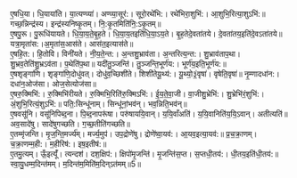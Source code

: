 

  
ए॒षधि॒या। धि॒याया॑ति। या॒त्यण्व्या॑। अण्व्या॒सूर॑:। सूरो॒रथे॑भि:। रथे॑भिरा॒शुभि॑:। आ॒शुभि॒रित्या॒शुऽभि॑:॥ गच्छ॒न्निन्द्र॑स्य। इन्द्र॑स्यनिष्कृ॒तम्। नि॒:कृ॒तमिति॑नि॒:ऽकृ॒तम्॥  
ए॒षपु॒रू। पु॒रूधि॑यायते। धि॒या॒य॒ते॒बृ॒ह॒ते। धि॒या॒य॒तइति॑धि॒या॒ऽय॒ते। बृ॒ह॒तेदे॒वता॑तये। दे॒वता॑तय॒इति॑दे॒वऽता॑तये॥ यत्रा॒मृता॑स:।अ॒मृता॑स॒आस॑ते। आस॑त॒इत्यास॑ते॥  
ए॒षहि॒त:। हि॒तोवि। विनी॑यते। नी॒य॒ते॒न्त:। अ॒न्तशु॒भ्राव॑ता। अ॒न्तरित्य॒न्त:। शु॒भ्राव॑ताप॒था। शु॒भ्रव॒तेति॑शु॒भ्रऽव॑ता। प॒थेति॑प॒था॥ यदी॑तु॒ञ्जन्ति॑। तु॒ञ्जन्ति॒भूर्ण॑य:। भूर्ण॑य॒इति॒भूर्ण॑य:॥  
ए॒षशृङ्गा॑णि। शृङ्गा॑णि॒दोधु॑वत्। दोधु॑व॒च्छिशी॑ते। शिशी॑तेयू॒थ्य॑:। यू॒थ्यो॒३॒॑वृषा॑। वृषेति॒वृषा॑॥ नृ॒म्णादधा॑न:। दधा॑न॒ओज॑सा। ओज॒सेत्योज॑सा॥  
ए॒षरु॒क्मिभि॑:। रु॒क्मिभि॑रीयते। रु॒क्मिभि॒रिति॑रु॒क्मिऽभि॑:। ई॒य॒ते॒वा॒जी। वा॒जीशु॒भ्रेभि॑:। शु॒भ्रेभि॑रं॒शुभि॑:। अं॒शुभि॒रित्यं॒शुऽभि॑:॥ पति॒:सिन्धू॑नाम्। सिन्धू॑नां॒भव॑न्। भव॒न्निति॒भव॑न्॥  
ए॒षवसू॑नि। वसू॑निपिब्द॒ना। पि॒ब्द॒नापरू॑षा। परु॑षाययि॒वान्। य॒यि॒वाँअति॑। य॒यि॒वानिति॑य॒यि॒ऽवान्। अतीत्यति॑॥ अव॒सादे॑षु। सादे॑षुगच्छति। ग॒च्छ॒तीति॑गच्छति॥  
ए॒तम्मृ॑जन्ति। मृ॒ज॒न्ति॒मर्ज्य॑म्। मर्ज्य॒मुप॑। उप॒द्रोणे॑षु। द्रोणे॑ष्वा॒यव॑:। आ॒यव॒इत्या॒यव॑:॥ प्र॒च॒क्रा॒णम्। च॒क्रा॒णम्म॒ही:। म॒हीरिष॑:। इष॒इतीष॑:॥  
ए॒तमु॒त्यम्। ऊँ॒इत्यूँ॑। त्यन्दश॑। दश॒क्षिप॑:। क्षिपो॑मृ॒जन्ति॑। मृ॒जन्ति॑स॒प्त। स॒प्तधी॒तय॑:। धी॒तय॒इति॑धी॒तय॑:॥ स्वा॒यु॒धम्म॒दिन्त॑मम्। म॒दिन्त॑म॒मिति॑म॒दिन्ऽत॑मम्॥5॥  
